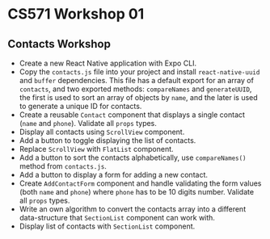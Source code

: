 # CS571 Workshop 01
## Contacts Workshop
* Create a new React Native application with Expo CLI. 
* Copy the `contacts.js` file into your project and install `react-native-uuid` and `buffer` dependencies. This file has a default export for an array of `contacts`, and two exported methods: `compareNames` and `generateUUID`, the first is used to sort an array of objects by `name`, and the later is used to generate a unique ID for contacts.
* Create a reusable `Contact` component that displays a single contact (`name` and `phone`). Validate all `props` types.
* Display all contacts using `ScrollView` component.
* Add a button to toggle displaying the list of contacts.
* Replace `ScrollView` with `FlatList` component.
* Add a button to sort the contacts alphabetically, use `compareNames()` method from `contacts.js`.
* Add a button to display a form for adding a new contact.
* Create `AddContactForm` component and handle validating the form values (both `name` and `phone`) where `phone` has to be 10 digits number. Validate all `props` types.
* Write an own algorithm to convert the contacts array into a different data-structure that `SectionList` component can work with.
* Display list of contacts with `SectionList` component.
